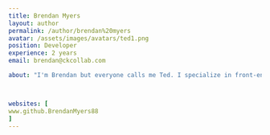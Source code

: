 ```yaml
---
title: Brendan Myers
layout: author
permalink: /author/brendan%20myers
avatar: /assets/images/avatars/ted1.png
position: Developer
experience: 2 years
email: brendan@ckcollab.com

about: "I'm Brendan but everyone calls me Ted. I specialize in front-end design and programming with a focus on User Experience. I graduated from the University of Idaho with a Bachelor of Science in Recreation."



websites: [
www.github.BrendanMyers88
]
---
```

